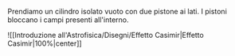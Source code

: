 Prendiamo un cilindro isolato vuoto con due pistone ai lati. I pistoni bloccano i campi presenti all'interno. 

![[Introduzione all'Astrofisica/Disegni/Effetto Casimir|Effetto Casimir|100%|center]]
